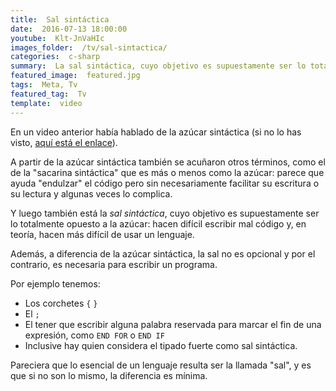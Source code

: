 ```yaml
---
title:  Sal sintáctica
date:  2016-07-13 18:00:00
youtube:  Klt-JnVaHIc
images_folder:  /tv/sal-sintactica/
categories:  c-sharp
summary:  La sal sintáctica, cuyo objetivo es supuestamente ser lo totalmente opuesto a la azúcar, hacen difícil escribir mal código y, en teoría, hacen más difícil de usar un lenguaje.
featured_image:  featured.jpg
tags:  Meta, Tv
featured_tag:  Tv
template:  video
---
```


En un video anterior había hablado de la azúcar sintáctica (si no lo has visto, <a href="../tv/azucar-sintactica">aquí está el enlace</a>). 

A partir de la azúcar sintáctica también se acuñaron otros términos, como el de la "sacarina sintáctica" que es más o menos como la azúcar: parece que ayuda "endulzar" el código pero sin necesariamente facilitar su escritura o su lectura y algunas veces lo complica.

Y luego también está la *sal sintáctica*, cuyo objetivo es supuestamente ser lo totalmente opuesto a la azúcar: hacen difícil escribir mal código y, en teoría, hacen más difícil de usar un lenguaje.

Además, a diferencia de la azúcar sintáctica, la sal no es opcional y por el contrario, es necesaria para escribir un programa.

Por ejemplo tenemos:

- Los corchetes `{` `}`
- El `;`
- El tener que escribir alguna palabra reservada para marcar el fin de una expresión, como `END FOR` o `END IF`
- Inclusive hay quien considera el tipado fuerte como sal sintáctica.

Pareciera que lo esencial de un lenguaje resulta ser la llamada "sal", y es que si no son lo mismo, la diferencia es mínima.
